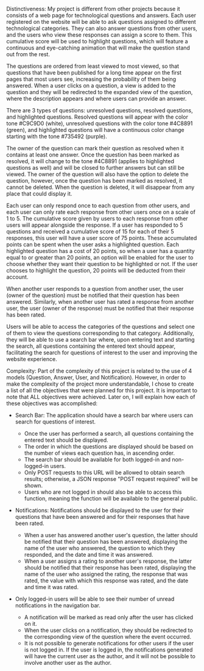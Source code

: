 Distinctiveness: My project is different from other projects because it consists of a web page for technological questions and answers. Each user registered on the website will be able to ask questions assigned to different technological categories. They can also answer questions from other users, and the users who view these responses can assign a score to them. This cumulative score will be used to highlight questions, which will feature a continuous and eye-catching animation that will make the question stand out from the rest.

The questions are ordered from least viewed to most viewed, so that questions that have been published for a long time appear on the first pages that most users see, increasing the probability of them being answered. When a user clicks on a question, a view is added to the question and they will be redirected to the expanded view of the question, where the description appears and where users can provide an answer.

There are 3 types of questions: unresolved questions, resolved questions, and highlighted questions. Resolved questions will appear with the color tone #C9C9D0 (white), unresolved questions with the color tone #4C8891 (green), and highlighted questions will have a continuous color change starting with the tone #735492 (purple).

The owner of the question can mark their question as resolved when it contains at least one answer. Once the question has been marked as resolved, it will change to the tone #4C8891 (applies to highlighted questions as well) and will be closed to further answers but can still be viewed. The owner of the question will also have the option to delete the question, however, once the question has been marked as resolved, it cannot be deleted. When the question is deleted, it will disappear from any place that could display it.

Each user can only respond once to each question from other users, and each user can only rate each response from other users once on a scale of 1 to 5. The cumulative score given by users to each response from other users will appear alongside the response. If a user has responded to 5 questions and received a cumulative score of 15 for each of their 5 responses, this user will have a user score of 75 points. These accumulated points can be spent when the user asks a highlighted question. Each highlighted question has a cost of 20 points, so when a user has a quantity equal to or greater than 20 points, an option will be enabled for the user to choose whether they want their question to be highlighted or not. If the user chooses to highlight the question, 20 points will be deducted from their account.

When another user responds to a question from another user, the user (owner of the question) must be notified that their question has been answered. Similarly, when another user has rated a response from another user, the user (owner of the response) must be notified that their response has been rated.

Users will be able to access the categories of the questions and select one of them to view the questions corresponding to that category. Additionally, they will be able to use a search bar where, upon entering text and starting the search, all questions containing the entered text should appear, facilitating the search for questions of interest to the user and improving the website experience.

Complexity: Part of the complexity of this project is related to the use of 4 models (Question, Answer, User, and Notification). However, in order to make the complexity of the project more understandable, I chose to create a list of all the objectives that were planned for this project. It is important to note that ALL objectives were achieved. Later on, I will explain how each of these objectives was accomplished:

- Search Bar: The application should have a search bar where users can search for questions of interest.
	- Once the user has performed a search, all questions containing the entered text should be displayed.
	- The order in which the questions are displayed should be based on the number of views each question has, in ascending order.
	- The search bar should be available for both logged-in and non-logged-in users.
	- Only POST requests to this URL will be allowed to obtain search results; otherwise, a JSON response "POST request required" will be shown.
	- Users who are not logged in should also be able to access this function, meaning the function will be available to the general public.

- Notifications: Notifications should be displayed to the user for their questions that have been answered and for their responses that have been rated.
	- When a user has answered another user's question, the latter should be notified that their question has been answered, displaying the name of the user who answered, the question to which they responded, and the date and time it was answered.
	- When a user assigns a rating to another user's response, the latter should be notified that their response has been rated, displaying the name of the user who assigned the rating, the response that was rated, the value with which this response was rated, and the date and time it was rated.
- Only logged-in users will be able to see their number of unread notifications in the navigation bar.
	- A notification will be marked as read only after the user has clicked on it.
	- When the user clicks on a notification, they should be redirected to the corresponding view of the question where the event occurred.
	- It is not possible to generate notifications for other users if the user is not logged in. If the user is logged in, the notifications generated will have the current user as the author, and it will not be possible to involve another user as the author.
